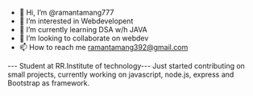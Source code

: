 - 👋 Hi, I’m @ramantamang777
- 👀 I’m interested in Webdevelopent
- 🌱 I’m currently learning DSA w/h JAVA
- 💞️ I’m looking to collaborate on webdev
- 📫 How to reach me ramantamang392@gmail.com

--- Student at RR.Institute of technology--- 
Just started contributing on small projects, currently working on javascript, node.js, express and Bootstrap as framework.
<!---
ramantamang777/ramantamang777 is a ✨ special ✨ repository because its `README.md` (this file) appears on your GitHub profile.
You can click the Preview link to take a look at your changes.
--->
